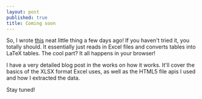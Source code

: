 ```yaml
--- 
layout: post
published: true
title: Coming soon
---
```


So, I wrote [this](http://ericwood.org/excel2latex) neat little thing a few days ago! If you haven't tried it, you totally should. It essentially just reads in Excel files and converts tables into LaTeX tables. The cool part? It all happens in your browser!

I have a very detailed blog post in the works on how it works. It'll cover the basics of the XLSX format Excel uses, as well as the HTML5 file apis I used and how I extracted the data.

Stay tuned!
